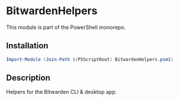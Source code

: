 # BitwardenHelpers

This module is part of the PowerShell monorepo.

## Installation

```powershell
Import-Module (Join-Path $(PSScriptRoot) BitwardenHelpers.psm1)
```

## Description

Helpers for the Bitwarden CLI & desktop app.
